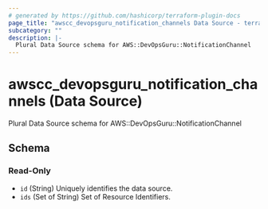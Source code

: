 ```yaml
---
# generated by https://github.com/hashicorp/terraform-plugin-docs
page_title: "awscc_devopsguru_notification_channels Data Source - terraform-provider-awscc"
subcategory: ""
description: |-
  Plural Data Source schema for AWS::DevOpsGuru::NotificationChannel
---
```


# awscc_devopsguru_notification_channels (Data Source)

Plural Data Source schema for AWS::DevOpsGuru::NotificationChannel



<!-- schema generated by tfplugindocs -->
## Schema

### Read-Only

- `id` (String) Uniquely identifies the data source.
- `ids` (Set of String) Set of Resource Identifiers.
